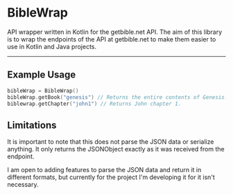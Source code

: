 # BibleWrap
API wrapper written in Kotlin for the getbible.net API. The aim of this library is to 
wrap the endpoints of the API at getbible.net to make them easier to use in Kotlin and 
Java projects. 

--------------
## Example Usage  
```kotlin
bibleWrap = BibleWrap()
bibleWrap.getBook("genesis") // Returns the entire contents of Genesis.
biblewrap.getChapter("john1") // Returns John chapter 1.
```

## Limitations
It is important to note that this does not parse the JSON data or serialize anything. It 
only returns the JSONObject exactly as it was received from the endpoint.   

I am open to adding features to parse the JSON data and return it in different formats, 
but currently for the project I'm developing it for it isn't necessary.
